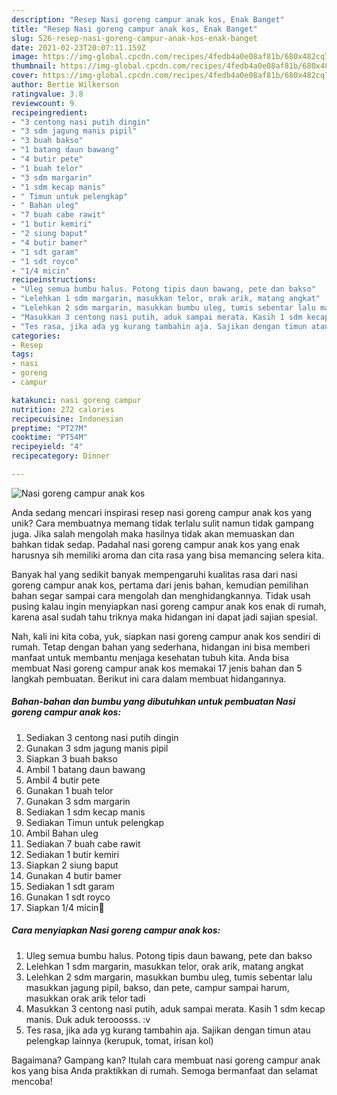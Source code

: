 ```yaml
---
description: "Resep Nasi goreng campur anak kos, Enak Banget"
title: "Resep Nasi goreng campur anak kos, Enak Banget"
slug: 526-resep-nasi-goreng-campur-anak-kos-enak-banget
date: 2021-02-23T20:07:11.159Z
image: https://img-global.cpcdn.com/recipes/4fedb4a0e08af81b/680x482cq70/nasi-goreng-campur-anak-kos-foto-resep-utama.jpg
thumbnail: https://img-global.cpcdn.com/recipes/4fedb4a0e08af81b/680x482cq70/nasi-goreng-campur-anak-kos-foto-resep-utama.jpg
cover: https://img-global.cpcdn.com/recipes/4fedb4a0e08af81b/680x482cq70/nasi-goreng-campur-anak-kos-foto-resep-utama.jpg
author: Bertie Wilkerson
ratingvalue: 3.8
reviewcount: 9
recipeingredient:
- "3 centong nasi putih dingin"
- "3 sdm jagung manis pipil"
- "3 buah bakso"
- "1 batang daun bawang"
- "4 butir pete"
- "1 buah telor"
- "3 sdm margarin"
- "1 sdm kecap manis"
- " Timun untuk pelengkap"
- " Bahan uleg"
- "7 buah cabe rawit"
- "1 butir kemiri"
- "2 siung baput"
- "4 butir bamer"
- "1 sdt garam"
- "1 sdt royco"
- "1/4 micin"
recipeinstructions:
- "Uleg semua bumbu halus. Potong tipis daun bawang, pete dan bakso"
- "Lelehkan 1 sdm margarin, masukkan telor, orak arik, matang angkat"
- "Lelehkan 2 sdm margarin, masukkan bumbu uleg, tumis sebentar lalu masukkan jagung pipil, bakso, dan pete, campur sampai harum, masukkan orak arik telor tadi"
- "Masukkan 3 centong nasi putih, aduk sampai merata. Kasih 1 sdm kecap manis. Duk aduk terooosss. :v"
- "Tes rasa, jika ada yg kurang tambahin aja. Sajikan dengan timun atau pelengkap lainnya (kerupuk, tomat, irisan kol)"
categories:
- Resep
tags:
- nasi
- goreng
- campur

katakunci: nasi goreng campur 
nutrition: 272 calories
recipecuisine: Indonesian
preptime: "PT27M"
cooktime: "PT54M"
recipeyield: "4"
recipecategory: Dinner

---
```



![Nasi goreng campur anak kos](https://img-global.cpcdn.com/recipes/4fedb4a0e08af81b/680x482cq70/nasi-goreng-campur-anak-kos-foto-resep-utama.jpg)

Anda sedang mencari inspirasi resep nasi goreng campur anak kos yang unik? Cara membuatnya memang tidak terlalu sulit namun tidak gampang juga. Jika salah mengolah maka hasilnya tidak akan memuaskan dan bahkan tidak sedap. Padahal nasi goreng campur anak kos yang enak harusnya sih memiliki aroma dan cita rasa yang bisa memancing selera kita.



Banyak hal yang sedikit banyak mempengaruhi kualitas rasa dari nasi goreng campur anak kos, pertama dari jenis bahan, kemudian pemilihan bahan segar sampai cara mengolah dan menghidangkannya. Tidak usah pusing kalau ingin menyiapkan nasi goreng campur anak kos enak di rumah, karena asal sudah tahu triknya maka hidangan ini dapat jadi sajian spesial.


Nah, kali ini kita coba, yuk, siapkan nasi goreng campur anak kos sendiri di rumah. Tetap dengan bahan yang sederhana, hidangan ini bisa memberi manfaat untuk membantu menjaga kesehatan tubuh kita. Anda bisa membuat Nasi goreng campur anak kos memakai 17 jenis bahan dan 5 langkah pembuatan. Berikut ini cara dalam membuat hidangannya.

<!--inarticleads1-->

##### Bahan-bahan dan bumbu yang dibutuhkan untuk pembuatan Nasi goreng campur anak kos:

1. Sediakan 3 centong nasi putih dingin
1. Gunakan 3 sdm jagung manis pipil
1. Siapkan 3 buah bakso
1. Ambil 1 batang daun bawang
1. Ambil 4 butir pete
1. Gunakan 1 buah telor
1. Gunakan 3 sdm margarin
1. Sediakan 1 sdm kecap manis
1. Sediakan  Timun untuk pelengkap
1. Ambil  Bahan uleg
1. Sediakan 7 buah cabe rawit
1. Sediakan 1 butir kemiri
1. Siapkan 2 siung baput
1. Gunakan 4 butir bamer
1. Sediakan 1 sdt garam
1. Gunakan 1 sdt royco
1. Siapkan 1/4 micin🤫




<!--inarticleads2-->

##### Cara menyiapkan Nasi goreng campur anak kos:

1. Uleg semua bumbu halus. Potong tipis daun bawang, pete dan bakso
1. Lelehkan 1 sdm margarin, masukkan telor, orak arik, matang angkat
1. Lelehkan 2 sdm margarin, masukkan bumbu uleg, tumis sebentar lalu masukkan jagung pipil, bakso, dan pete, campur sampai harum, masukkan orak arik telor tadi
1. Masukkan 3 centong nasi putih, aduk sampai merata. Kasih 1 sdm kecap manis. Duk aduk terooosss. :v
1. Tes rasa, jika ada yg kurang tambahin aja. Sajikan dengan timun atau pelengkap lainnya (kerupuk, tomat, irisan kol)




Bagaimana? Gampang kan? Itulah cara membuat nasi goreng campur anak kos yang bisa Anda praktikkan di rumah. Semoga bermanfaat dan selamat mencoba!
